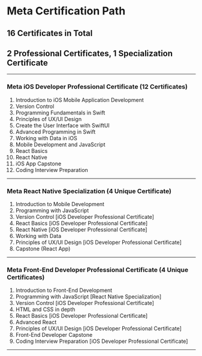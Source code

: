 # Meta Certification Path
## 16 Certificates in Total
## 2 Professional Certificates, 1 Specialization Certificate
_______________________________________________________________________________
### Meta iOS Developer Professional Certificate (12 Certificates)
01. Introduction to iOS Mobile Application Development
02. Version Control
03. Programming Fundamentals in Swift
04. Principles of UX/UI Design
05. Create the User Interface with SwiftUI
06. Advanced Programming in Swift
07. Working with Data in iOS
08. Mobile Development and JavaScript
09. React Basics
10. React Native
11. iOS App Capstone
12. Coding Interview Preparation
_______________________________________________________________________________
### Meta React Native Specialization (4 Unique Certificate)
01. Introduction to Mobile Development
02. Programming with JavaScript
03. Version Control [iOS Developer Professional Certificate]
04. React Basics [iOS Developer Professional Certificate]
05. React Native [iOS Developer Professional Certificate]
06. Working with Data
07. Principles of UX/UI Design [iOS Developer Professional Certificate]
08. Capstone (React App)

_______________________________________________________________________________
### Meta Front-End Developer Professional Certificate (4 Unique Certificates)
01. Introduction to Front-End Development
02. Programming with JavaScript [React Native Specialization]
03. Version Control [iOS Developer Professional Certificate]
04. HTML and CSS in depth
05. React Basics [iOS Developer Professional Certificate]
06. Advanced React
07. Principles of UX/UI Design [iOS Developer Professional Certificate]
08. Front-End Developer Capstone 
09. Coding Interview Preparation [iOS Developer Professional Certificate]
_______________________________________________________________________________
